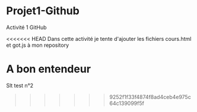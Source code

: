 # Projet1-Github
Activité 1 GitHub

<<<<<<< HEAD
Dans cette activité je tente d'ajouter les fichiers cours.html et got.js à mon repository

A bon entendeur
=======
Slt test n°2
>>>>>>> 9252f1f33f4874f8ad4ceb4e975c64c139099f5f
